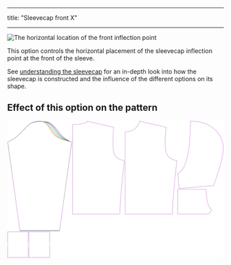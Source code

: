 ***

title: "Sleevecap front X"

***

![The horizontal location of the front inflection point](./sleevecapfrontfactorx.svg)

This option controls the horizontal placement of the sleevecap inflection point at the front of the sleeve.

<Tip>

See [understanding the sleevecap](/docs/patterns/brian/options#understanding-the-sleevecap) for an in-depth
look into how the sleevecap is constructed and the influence of the different options on its shape.

</Tip>

## Effect of this option on the pattern

![This image shows the effect of this option by superimposing several variants that have a different value for this option](huey_sleevecapfrontfactorx_sample.svg "Effect of this option on the pattern")
